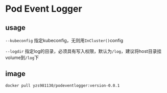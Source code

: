 # Pod Event Logger


## usage

`--kubeconfig` 指定kubeconfig，无则用`InCluster()`config

`--logdir` 指定log的目录，必须具有写入权限，默认为`/log`，建议将host目录挂volume到`/log`下

## image

`docker pull yzs981130/podeventlogger:version-0.0.1`

